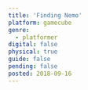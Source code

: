 ```yaml
---
title: 'Finding Nemo'
platform: gamecube
genre:
  - platformer
digital: false
physical: true
guide: false
pending: false
posted: 2018-09-16
---
```

